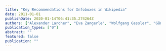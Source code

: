```yaml
---
title: "Key Recommendations for Infoboxes in Wikipedia"
date: 2011-01-01
publishDate: 2020-01-14T06:41:35.274264Z
authors: ["Alexander Larcher", "Eva Zangerle", "Wolfgang Gassler", "Günther Specht"]
publication_types: ["0"]
abstract: ""
featured: false
publication: ""
---
```


